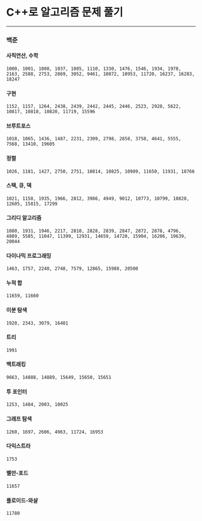 # C++로 알고리즘 문제 풀기

---

### 백준

#### 사칙연산, 수학

```
1000, 1001, 1008, 1037, 1085, 1110, 1330, 1476, 1546, 1934, 1978, 2163, 2588, 2753, 2869, 3052, 9461, 10872, 10953, 11720, 16237, 16283, 18247
```

#### 구현

```
1152, 1157, 1264, 2438, 2439, 2442, 2445, 2446, 2523, 2920, 5622, 10817, 10818, 10820, 11719, 15596
```

#### 브루트포스

```
1018, 1065, 1436, 1487, 2231, 2309, 2798, 2858, 3758, 4641, 5555, 7568, 13410, 19605
```

#### 정렬

```
1026, 1181, 1427, 2750, 2751, 10814, 10825, 10989, 11650, 11931, 18766
```

#### 스택, 큐, 덱

```
1021, 1158, 1935, 1966, 2812, 3986, 4949, 9012, 10773, 10799, 10828, 12605, 15815, 17299
```

#### 그리디 알고리즘

```
1080, 1931, 1946, 2217, 2810, 2828, 2839, 2847, 2872, 2878, 4796, 4889, 5585, 11047, 11399, 12931, 14659, 14720, 15904, 16206, 19639, 20044
```

#### 다이나믹 프로그래밍

```
1463, 1757, 2248, 2748, 7579, 12865, 15988, 20500
```

#### 누적 합

```
11659, 11660
```

#### 이분 탐색

```
1920, 2343, 3079, 16401
```

#### 트리

```
1991
```

#### 백트래킹

```
9663, 14888, 14889, 15649, 15650, 15651
```

#### 투 포인터

```
1253, 1484, 2003, 10025
```

#### 그래프 탐색

```
1260, 1697, 2606, 4963, 11724, 16953
```

#### 다익스트라
```
1753
```

#### 벨만-포드
```
11657
```

#### 플로이드-와샬
```
11780
```
